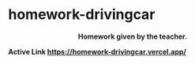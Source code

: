 # homework-drivingcar


<div align="center">
<p><b>Homework given by the teacher. </p>
</div>

Active Link
https://homework-drivingcar.vercel.app/
